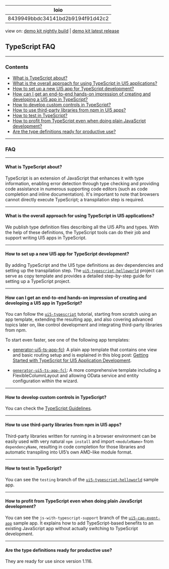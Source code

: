 <!-- loio8439949bbdc34141bd2b9194f91d42c2 -->

| loio |
| -----|
| 8439949bbdc34141bd2b9194f91d42c2 |

<div id="loio">

view on: [demo kit nightly build](https://sdk.openui5.org/nightly/#/topic/8439949bbdc34141bd2b9194f91d42c2) | [demo kit latest release](https://sdk.openui5.org/topic/8439949bbdc34141bd2b9194f91d42c2)</div>

## TypeScript FAQ

***

<a name="loio8439949bbdc34141bd2b9194f91d42c2__section_llg_15n_hyb"/>

### Contents

-   [What is TypeScript about?](TypeScript_FAQ_8439949.md#loio8439949bbdc34141bd2b9194f91d42c2__whatists)
-   [What is the overall approach for using TypeScript in UI5 applications?](TypeScript_FAQ_8439949.md#loio8439949bbdc34141bd2b9194f91d42c2__approach)
-   [How to set up a new UI5 app for TypeScript development?](TypeScript_FAQ_8439949.md#loio8439949bbdc34141bd2b9194f91d42c2__howto)
-   [How can I get an end-to-end hands-on impression of creating and developing a UI5 app in TypeScript?](TypeScript_FAQ_8439949.md#loio8439949bbdc34141bd2b9194f91d42c2__handson)
-   [How to develop custom controls in TypeScript?](TypeScript_FAQ_8439949.md#loio8439949bbdc34141bd2b9194f91d42c2__customcontrols)
-   [How to use third-party libraries from npm in UI5 apps?](TypeScript_FAQ_8439949.md#loio8439949bbdc34141bd2b9194f91d42c2__thirdpartylib)
-   [How to test in TypeScript?](TypeScript_FAQ_8439949.md#loio8439949bbdc34141bd2b9194f91d42c2__test)
-   [How to profit from TypeScript even when doing plain JavaScript development?](TypeScript_FAQ_8439949.md#loio8439949bbdc34141bd2b9194f91d42c2__profitfromts)
-   [Are the type definitions ready for productive use?](TypeScript_FAQ_8439949.md#loio8439949bbdc34141bd2b9194f91d42c2__productiveuse)

***

<a name="loio8439949bbdc34141bd2b9194f91d42c2__section_vn1_b5n_hyb"/>

### FAQ

***

#### What is TypeScript about?

TypeScript is an extension of JavaScript that enhances it with type information, enabling error detection through type checking and providing code assistance in numerous supporting code editors \(such as code completion and inline documentation\). It's important to note that browsers cannot directly execute TypeScript; a transpilation step is required.

***

#### What is the overall approach for using TypeScript in UI5 applications?

We publish type definition files describing all the UI5 APIs and types. With the help of these definitions, the TypeScript tools can do their job and support writing UI5 apps in TypeScript.

***

#### How to set up a new UI5 app for TypeScript development?

By adding TypeScript and the UI5 type definitions as dev dependencies and setting up the transpilation step. The [`ui5-typescript-helloworld`](https://github.com/SAP-samples/ui5-typescript-helloworld/blob/main/step-by-step.md) project can serve as copy template and provides a detailed step-by-step guide for setting up a TypeScript project.

***

#### How can I get an end-to-end hands-on impression of creating and developing a UI5 app in TypeScript?

You can follow the [`ui5-typescript`](https://github.com/SAP-samples/ui5-typescript-tutorial) tutorial, starting from scratch using an app template, extending the resulting app, and also covering advanced topics later on, like control development and integrating third-party libraries from npm.

To start even faster, see one of the following app templates:

-   [generator-ui5-ts-app-fcl](https://github.com/ui5-community/generator-ui5-ts-app-fcl): A plain app template that contains one view and basic routing setup and is explained in this blog post: [Getting Started with TypeScript for UI5 Application Development](https://blogs.sap.com/2021/07/01/getting-started-with-typescript-for-ui5-application-development/).

-   [`generator-ui5-ts-app-fcl`](https://github.com/ui5-community/generator-ui5-ts-app-fcl): A more comprehensive template including a FlexibleColumnLayout and allowing OData service and entity configuration within the wizard.

***

#### How to develop custom controls in TypeScript?

You can check the [TypeScript Guidelines](TypeScript_Guidelines_192397d.md).

***

#### How to use third-party libraries from npm in UI5 apps?

Third-party libraries written for running in a browser environment can be easily used with very natural `npm install` and import `<moduleName>` from `dependencyName`, resulting in code completion for those libraries and automatic transpiling into UI5’s own AMD-like module format.

***

#### How to test in TypeScript?

You can see the `testing` branch of the [`ui5-typescript-helloworld`](https://github.com/SAP-samples/ui5-typescript-helloworld/tree/testing) sample app.

***

#### How to profit from TypeScript even when doing plain JavaScript development?

You can see the `js-with-typescript-support` branch of the [`ui5-cap-event-app`](https://github.com/SAP-samples/ui5-cap-event-app/blob/js-with-typescript-support/README.md) sample app. It explains how to add TypeScript-based benefits to an existing JavaScript app without actually switching to TypeScript development.

***

#### Are the type definitions ready for productive use?

They are ready for use since version 1.116.

